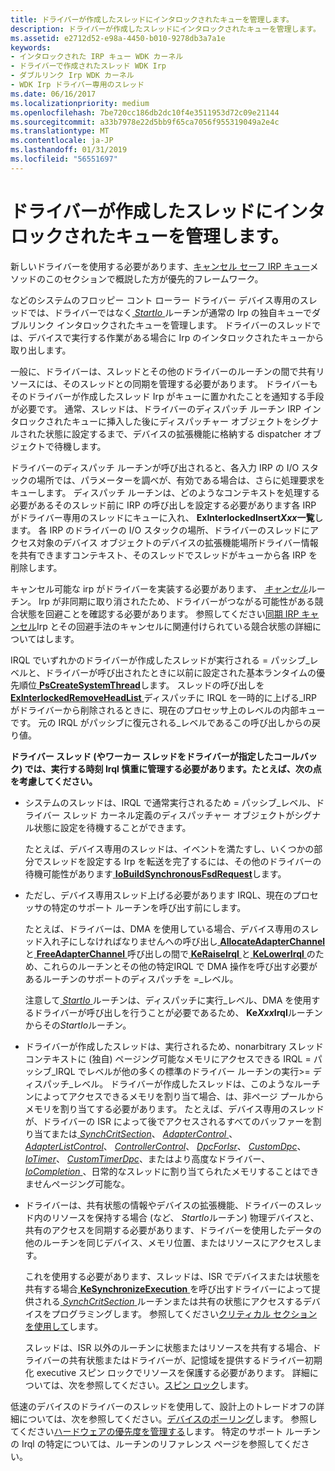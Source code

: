 ```yaml
---
title: ドライバーが作成したスレッドにインタロックされたキューを管理します。
description: ドライバーが作成したスレッドにインタロックされたキューを管理します。
ms.assetid: e2712d52-e98a-4450-b010-9278db3a7a1e
keywords:
- インタロックされた IRP キュー WDK カーネル
- ドライバーで作成されたスレッド WDK Irp
- ダブルリンク Irp WDK カーネル
- WDK Irp ドライバー専用のスレッド
ms.date: 06/16/2017
ms.localizationpriority: medium
ms.openlocfilehash: 7be720cc186db2dc10f4e3511953d72c09e21144
ms.sourcegitcommit: a33b7978e22d5bb9f65ca7056f955319049a2e4c
ms.translationtype: MT
ms.contentlocale: ja-JP
ms.lasthandoff: 01/31/2019
ms.locfileid: "56551697"
---
```

# <a name="managing-interlocked-queues-with-a-driver-created-thread"></a>ドライバーが作成したスレッドにインタロックされたキューを管理します。





新しいドライバーを使用する必要があります、[キャンセル セーフ IRP キュー](cancel-safe-irp-queues.md)メソッドのこのセクションで概説した方が優先的フレームワーク。

などのシステムのフロッピー コント ローラー ドライバー デバイス専用のスレッドでは、ドライバーではなく[ *StartIo* ](https://msdn.microsoft.com/library/windows/hardware/ff563858)ルーチンが通常の Irp の独自キューでダブルリンク インタロックされたキューを管理します。 ドライバーのスレッドでは、デバイスで実行する作業がある場合に Irp のインタロックされたキューから取り出します。

一般に、ドライバーは、スレッドとその他のドライバーのルーチンの間で共有リソースには、そのスレッドとの同期を管理する必要があります。 ドライバーもそのドライバーが作成したスレッド Irp がキューに置かれたことを通知する手段が必要です。 通常、スレッドは、ドライバーのディスパッチ ルーチン IRP インタロックされたキューに挿入した後にディスパッチャー オブジェクトをシグナルされた状態に設定するまで、デバイスの拡張機能に格納する dispatcher オブジェクトで待機します。

ドライバーのディスパッチ ルーチンが呼び出されると、各入力 IRP の I/O スタックの場所では、パラメーターを調べが、有効である場合は、さらに処理要求をキューします。 ディスパッチ ルーチンは、どのようなコンテキストを処理する必要があるそのスレッド前に IRP の呼び出しを設定する必要があります各 IRP がドライバー専用のスレッドにキューに入れ、 **ExInterlockedInsert*Xxx*一覧**します。 各 IRP のドライバーの I/O スタックの場所、ドライバーのスレッドにアクセス対象のデバイス オブジェクトのデバイスの拡張機能場所ドライバー情報を共有できますコンテキスト、そのスレッドでスレッドがキューから各 IRP を削除します。

キャンセル可能な irp がドライバーを実装する必要があります、 [*キャンセル*](https://msdn.microsoft.com/library/windows/hardware/ff540742)ルーチン。 Irp が非同期に取り消されたため、ドライバーがつながる可能性がある競合状態を回避ことを確認する必要があります。 参照してください[同期 IRP キャンセル](synchronizing-irp-cancellation.md)Irp とその回避手法のキャンセルに関連付けられている競合状態の詳細についてはします。

IRQL でいずれかのドライバーが作成したスレッドが実行される = パッシブ\_レベルと、ドライバーが呼び出されたときに以前に設定された基本ランタイムの優先順位[ **PsCreateSystemThread**](https://msdn.microsoft.com/library/windows/hardware/ff559932)します。 スレッドの呼び出しを[ **ExInterlockedRemoveHeadList** ](https://msdn.microsoft.com/library/windows/hardware/ff545427)ディスパッチに IRQL を一時的に上げる\_IRP がドライバーから削除されるときに、現在のプロセッサ上のレベルの内部キューです。 元の IRQL がパッシブに復元される\_レベルであるこの呼び出しからの戻り値。

**ドライバー スレッド (やワーカー スレッドをドライバーが指定したコールバック) では、実行する時刻 Irql 慎重に管理する必要があります。たとえば、次の点を考慮してください。**

-   システムのスレッドは、IRQL で通常実行されるため = パッシブ\_レベル、ドライバー スレッド カーネル定義のディスパッチャー オブジェクトがシグナル状態に設定を待機することができます。

    たとえば、デバイス専用のスレッドは、イベントを満たすし、いくつかの部分でスレッドを設定する Irp を転送を完了するには、その他のドライバーの待機可能性があります[ **IoBuildSynchronousFsdRequest**](https://msdn.microsoft.com/library/windows/hardware/ff548330)します。

-   ただし、デバイス専用スレッド上げる必要があります IRQL、現在のプロセッサの特定のサポート ルーチンを呼び出す前にします。

    たとえば、ドライバーは、DMA を使用している場合、デバイス専用のスレッド入れ子にしなければなりませんへの呼び出し[ **AllocateAdapterChannel** ](https://msdn.microsoft.com/library/windows/hardware/ff540573)と[ **FreeAdapterChannel** ](https://msdn.microsoft.com/library/windows/hardware/ff546507)呼び出しの間で[ **KeRaiseIrql** ](https://msdn.microsoft.com/library/windows/hardware/ff553079)と[ **KeLowerIrql** ](https://msdn.microsoft.com/library/windows/hardware/ff552968)のため、これらのルーチンとその他の特定IRQL で DMA 操作を呼び出す必要があるルーチンのサポートのディスパッチを =\_レベル。

    注意して[ *StartIo* ](https://msdn.microsoft.com/library/windows/hardware/ff563858)ルーチンは、ディスパッチに実行\_レベル、DMA を使用するドライバーが呼び出しを行うことが必要であるため、 **Ke*Xxx*Irql**ルーチンからその*StartIo*ルーチン。

-   ドライバーが作成したスレッドは、実行されるため、nonarbitrary スレッド コンテキストに (独自) ページング可能なメモリにアクセスできる IRQL = パッシブ\_IRQL でレベルが他の多くの標準のドライバー ルーチンの実行&gt;= ディスパッチ\_レベル。 ドライバーが作成したスレッドは、このようなルーチンによってアクセスできるメモリを割り当て場合、は、非ページ プールからメモリを割り当てする必要があります。 たとえば、デバイス専用のスレッドが、ドライバーの ISR によって後でアクセスされるすべてのバッファーを割り当てまたは[ *SynchCritSection*](https://msdn.microsoft.com/library/windows/hardware/ff563928)、 [ *AdapterControl* ](https://msdn.microsoft.com/library/windows/hardware/ff540504)、 [ *AdapterListControl*](https://msdn.microsoft.com/library/windows/hardware/ff540513)、 [ *ControllerControl*](https://msdn.microsoft.com/library/windows/hardware/ff542049)、 [ *DpcForIsr*](https://msdn.microsoft.com/library/windows/hardware/ff544079)、 [ *CustomDpc*](https://msdn.microsoft.com/library/windows/hardware/ff542972)、 [ *IoTimer*](https://msdn.microsoft.com/library/windows/hardware/ff550381)、 [*CustomTimerDpc*](https://msdn.microsoft.com/library/windows/hardware/ff542983)、またはより高度なドライバー、 [ *IoCompletion* ](https://msdn.microsoft.com/library/windows/hardware/ff548354) 、日常的なスレッドに割り当てられたメモリすることはできませんページング可能な。

-   ドライバーは、共有状態の情報やデバイスの拡張機能、ドライバーのスレッド内のリソースを保持する場合 (など、 *StartIo*ルーチン) 物理デバイスと、共有のアクセスを同期する必要があります、ドライバーを使用したデータの他のルーチンを同じデバイス、メモリ位置、またはリソースにアクセスします。

    これを使用する必要があります、スレッドは、ISR でデバイスまたは状態を共有する場合[ **KeSynchronizeExecution** ](https://msdn.microsoft.com/library/windows/hardware/ff553302)を呼び出すドライバーによって提供される[ *SynchCritSection* ](https://msdn.microsoft.com/library/windows/hardware/ff563928)ルーチンまたは共有の状態にアクセスするデバイスをプログラミングします。 参照してください[クリティカル セクションを使用して](using-critical-sections.md)します。

    スレッドは、ISR 以外のルーチンに状態またはリソースを共有する場合、ドライバーの共有状態またはドライバーが、記憶域を提供するドライバー初期化 executive スピン ロックでリソースを保護する必要があります。 詳細については、次を参照してください。[スピン ロック](spin-locks.md)します。

低速のデバイスのドライバーのスレッドを使用して、設計上のトレードオフの詳細については、次を参照してください。[デバイスのポーリング](avoid-polling-devices.md)します。 参照してください[ハードウェアの優先度を管理する](managing-hardware-priorities.md)します。 特定のサポート ルーチンの Irql の特定については、ルーチンのリファレンス ページを参照してください。

 

 




